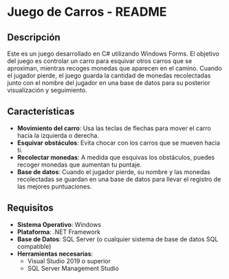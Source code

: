 # Juego de Carros - README

## Descripción

Este es un juego desarrollado en C# utilizando Windows Forms. El objetivo del juego es controlar un carro para esquivar otros carros que se aproximan, mientras recoges monedas que aparecen en el camino. Cuando el jugador pierde, el juego guarda la cantidad de monedas recolectadas junto con el nombre del jugador en una base de datos para su posterior visualización y seguimiento.

## Características

- **Movimiento del carro**: Usa las teclas de flechas para mover el carro hacia la izquierda o derecha.
- **Esquivar obstáculos**: Evita chocar con los carros que se mueven hacia ti.
- **Recolectar monedas**: A medida que esquivas los obstáculos, puedes recoger monedas que aumentan tu puntaje.
- **Base de datos**: Cuando el jugador pierde, su nombre y las monedas recolectadas se guardan en una base de datos para llevar el registro de las mejores puntuaciones.

## Requisitos

- **Sistema Operativo**: Windows
- **Plataforma**: .NET Framework 
- **Base de Datos**: SQL Server (o cualquier sistema de base de datos SQL compatible)
- **Herramientas necesarias**:
  - Visual Studio 2019 o superior
  - SQL Server Management Studio 
